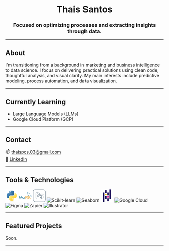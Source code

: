 <h1 align="center">Thais Santos</h1>
<h3 align="center">Focused on optimizing processes and extracting insights through data.</h3>

---

## About

I'm transitioning from a background in marketing and business intelligence to data science. I focus on delivering practical solutions using clean code, thoughtful analysis, and visual clarity. My main interests include predictive modeling, process automation, and data visualization.

---

## Currently Learning

- Large Language Models (LLMs)  
- Google Cloud Platform (GCP)  

---

## Contact

📫 thaispcs.03@gmail.com  
🔗 [LinkedIn](https://www.linkedin.com/in/thais-santos)

---

## Tools & Technologies

<p align="left">
  <img src="https://raw.githubusercontent.com/devicons/devicon/master/icons/python/python-original.svg" alt="Python" width="40" />
  <img src="https://raw.githubusercontent.com/devicons/devicon/master/icons/mysql/mysql-original-wordmark.svg" alt="MySQL" width="40" />
  <img src="https://raw.githubusercontent.com/devicons/devicon/master/icons/photoshop/photoshop-line.svg" alt="Photoshop" width="40" />
  <img src="https://upload.wikimedia.org/wikipedia/commons/0/05/Scikit_learn_logo_small.svg" alt="Scikit-learn" width="40" />
  <img src="https://seaborn.pydata.org/_images/logo-mark-lightbg.svg" alt="Seaborn" width="40" />
  <img src="https://raw.githubusercontent.com/devicons/devicon/2ae2a900d2f041da66e950e4d48052658d850630/icons/pandas/pandas-original.svg" alt="Pandas" width="40" />
  <img src="https://www.vectorlogo.zone/logos/google_cloud/google_cloud-icon.svg" alt="Google Cloud" width="40" />
  <img src="https://www.vectorlogo.zone/logos/figma/figma-icon.svg" alt="Figma" width="40" />
  <img src="https://www.vectorlogo.zone/logos/zapier/zapier-icon.svg" alt="Zapier" width="40" />
  <img src="https://www.vectorlogo.zone/logos/adobe_illustrator/adobe_illustrator-icon.svg" alt="Illustrator" width="40" />
</p>

---

## Featured Projects

Soon.

---

